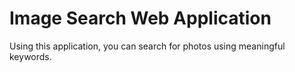 # Image Search Web Application

Using this application, you can search for photos using meaningful keywords.
